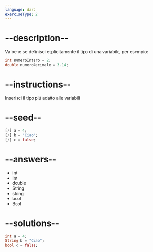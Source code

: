 ```yaml
---
language: dart
exerciseType: 2
---
```


# --description--

Va bene se definisci esplicitamente il tipo di una variabile, per esempio:
```dart
int numeroIntero = 2;
double numeroDecimale = 3.14;
```

# --instructions--

Inserisci il tipo piú adatto alle variabili

# --seed--

```dart
[/] a = 4;
[/] b = "Ciao";
[/] c = false;
```

# --answers--

- int
- Int
- double
- String
- string
- bool
- Bool

# --solutions--

```dart
int a = 4;
String b = "Ciao";
bool c = false;
```

